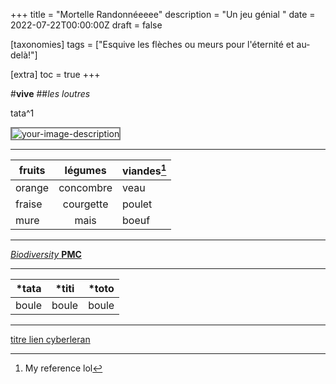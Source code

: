 +++
title = "Mortelle Randonnéeeee"
description = "Un jeu génial "
date = 2022-07-22T00:00:00Z
draft = false

[taxonomies]
tags = ["Esquive les flèches ou meurs pour l'éternité et au-delà!"]

[extra]
toc = true
+++

#**vive** 
##*les loutres* 

tata^1

<img src= "https://biodiversitypmc.sibils.org/img/logo_banner.7ff68d4d.png" alt="your-image-description" style="border:2px solid grey;">

_____________________________
|fruits|légumes|viandes[^1]|
|------|:-------:|-------|
|orange|concombre|veau|
|fraise|courgette|poulet|
|mure|mais|boeuf|
______________________________

[^1]: My reference lol

[*Biodiversity* **PMC**](https://biodiversitypmc.sibils.org/ )


------------------------
|  *tata| *titi | *toto  |
|------|:-----:|-------|
|boule|boule|boule|
*********

[titre lien cyberleran](https://cyberlearn.hes-so.ch/)

